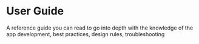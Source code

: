 # User Guide

A reference guide you can read to go into depth with the knowledge of the app development, best practices, design rules, troubleshooting

